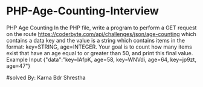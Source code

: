 # PHP-Age-Counting-Interview
PHP Age Counting In the PHP file, write a program to perform a GET request on the route https://coderbyte.com/api/challenges/json/age-counting which contains a data key and the value is a string which contains items in the format: key=STRING, age=INTEGER. Your goal is to count how many items exist that have an age equal to or greater than 50, and print this final value.  Example Input {"data":"key=IAfpK, age=58, key=WNVdi, age=64, key=jp9zt, age=47"}

#solved By: Karna Bdr Shrestha
